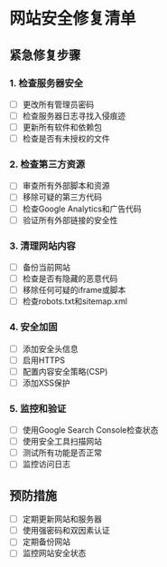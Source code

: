 # 网站安全修复清单

## 紧急修复步骤

### 1. 检查服务器安全
- [ ] 更改所有管理员密码
- [ ] 检查服务器日志寻找入侵痕迹
- [ ] 更新所有软件和依赖包
- [ ] 检查是否有未授权的文件

### 2. 检查第三方资源
- [ ] 审查所有外部脚本和资源
- [ ] 移除可疑的第三方代码
- [ ] 检查Google Analytics和广告代码
- [ ] 验证所有外部链接的安全性

### 3. 清理网站内容
- [ ] 备份当前网站
- [ ] 检查是否有隐藏的恶意代码
- [ ] 移除任何可疑的iframe或脚本
- [ ] 检查robots.txt和sitemap.xml

### 4. 安全加固
- [ ] 添加安全头信息
- [ ] 启用HTTPS
- [ ] 配置内容安全策略(CSP)
- [ ] 添加XSS保护

### 5. 监控和验证
- [ ] 使用Google Search Console检查状态
- [ ] 使用安全工具扫描网站
- [ ] 测试所有功能是否正常
- [ ] 监控访问日志

## 预防措施
- [ ] 定期更新网站和服务器
- [ ] 使用强密码和双因素认证
- [ ] 定期备份网站
- [ ] 监控网站安全状态 